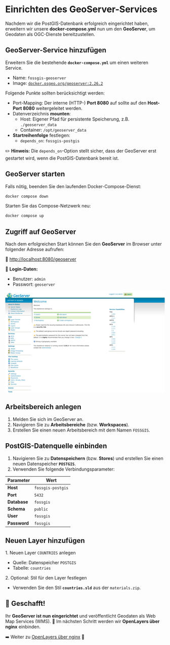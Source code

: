# Einrichten des GeoServer-Services

Nachdem wir die PostGIS-Datenbank erfolgreich eingerichtet haben, erweitern wir unsere **docker-compose.yml** nun um den **GeoServer**, um Geodaten als OGC-Dienste bereitzustellen.

## GeoServer-Service hinzufügen

Erweitern Sie die bestehende **`docker-compose.yml`** um einen weiteren Service.

* Name: `fossgis-geoserver`
* Image: [`docker.osgeo.org/geoserver:2.26.2`](https://github.com/geoserver/docker)

Folgende Punkte sollten berücksichtigt werden:

* Port-Mapping: Der interne (HTTP-) **Port 8080** auf sollte auf den **Host-Port 8080** weitergeleitet werden.
* Datenverzeichnis **mounten**:
   - Host: Eigener Pfad für persistente Speicherung, z.B. `./geoserver_data`
   - Container: `/opt/geoserver_data`
* **Startreihenfolge** festlegen:
   - `depends_on`: `fossgis-postgis`

✏️ **Hinweis:** Die `depends_on`-Option stellt sicher, dass der GeoServer erst gestartet wird, wenn die PostGIS-Datenbank bereit ist.


## GeoServer starten

Falls nötig, beenden Sie den laufenden Docker-Compose-Dienst:

```bash
docker compose down
```

Starten Sie das Compose-Netzwerk neu:

```bash
docker compose up
```


## Zugriff auf GeoServer

Nach dem erfolgreichen Start können Sie den **GeoServer** im Browser unter folgender Adresse aufrufen:

🔗 [http://localhost:8080/geoserver](http://localhost:8080/geoserver)

📌 **Login-Daten:**
- Benutzer: `admin`
- Passwort: `geoserver`

![Startansicht des GeoServers nach Login](../../assets/geoserver-start-screen.png)


##  Arbeitsbereich anlegen

1. Melden Sie sich im GeoServer an.
2. Navigieren Sie zu **Arbeitsbereiche** (bzw. **Workspaces**).
3. Erstellen Sie einen neuen Arbeitsbereich mit dem Namen `FOSSGIS`.

## PostGIS-Datenquelle einbinden
1. Navigieren Sie zu **Datenspeichern** (bzw. **Stores**) und erstellen Sie einen neuen Datenspeicher **`POSTGIS`**.
2. Verwenden Sie folgende Verbindungsparameter:

| **Parameter**  | **Wert** |
|---------------|---------|
| **Host**      | `fossgis-postgis` |
| **Port**      | `5432` |
| **Database**  | `fossgis` |
| **Schema**    | `public` |
| **User**      | `fossgis` |
| **Password**  | `fossgis` |


## Neuen Layer hinzufügen

1️. Neuen Layer `COUNTRIES` anlegen
   - Quelle: Datenspeicher `POSTGIS`
   - Tabelle: `countries`

2️. Optional: Stil für den Layer festlegen
   - Verwenden Sie den Stil **`countries.sld`** aus der `materials.zip`.


## 🎯 Geschafft!

Ihr **GeoServer ist nun eingerichtet** und veröffentlicht Geodaten als Web Map Services (WMS). 🎉
Im nächsten Schritt werden wir **OpenLayers über nginx** einbinden.

➡️ Weiter zu [OpenLayers über nginx](../nginx/README.md) 🚀

